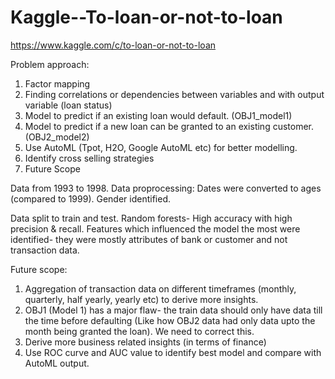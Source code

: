 # Kaggle--To-loan-or-not-to-loan
https://www.kaggle.com/c/to-loan-or-not-to-loan


Problem approach:
1. Factor mapping
2. Finding correlations or dependencies between variables and with output variable (loan status)
2. Model to predict if an existing loan would default. (OBJ1_model1)
3. Model to predict if a new loan can be granted to an existing customer. (OBJ2_model2)
4. Use AutoML (Tpot, H2O, Google AutoML etc) for better modelling.
5. Identify cross selling strategies
6. Future Scope

Data from 1993 to 1998.
Data proprocessing:
Dates were converted to ages (compared to 1999).
Gender identified.

Data split to train and test. 
Random forests- High accuracy with high precision & recall. 
Features which influenced the model the most were identified- they were mostly attributes of bank or customer and not transaction data.

Future scope:
1. Aggregation of transaction data on different timeframes (monthly, quarterly, half yearly, yearly etc) to derive more insights.
2. OBJ1 (Model 1) has a major flaw- 
the train data should only have data till the time before defaulting (Like how OBJ2 data had only data upto the month being granted the loan). We need to correct this. 
3. Derive more business related insights (in terms of finance)
4. Use ROC curve and AUC value to identify best model and compare with AutoML output.

